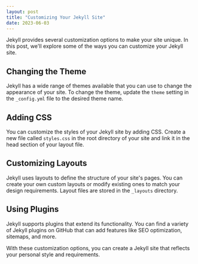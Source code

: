 ```yaml
---
layout: post
title: "Customizing Your Jekyll Site"
date: 2023-06-03
---
```


Jekyll provides several customization options to make your site unique. In this post, we'll explore some of the ways you can customize your Jekyll site.

## Changing the Theme

Jekyll has a wide range of themes available that you can use to change the appearance of your site. To change the theme, update the `theme` setting in the `_config.yml` file to the desired theme name.

## Adding CSS

You can customize the styles of your Jekyll site by adding CSS. Create a new file called `styles.css` in the root directory of your site and link it in the head section of your layout file.

## Customizing Layouts

Jekyll uses layouts to define the structure of your site's pages. You can create your own custom layouts or modify existing ones to match your design requirements. Layout files are stored in the `_layouts` directory.

## Using Plugins

Jekyll supports plugins that extend its functionality. You can find a variety of Jekyll plugins on GitHub that can add features like SEO optimization, sitemaps, and more.

With these customization options, you can create a Jekyll site that reflects your personal style and requirements.
